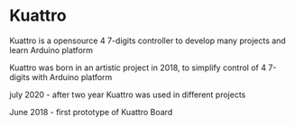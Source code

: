 # Kuattro
Kuattro is a opensource 4 7-digits controller to develop many projects and learn Arduino platform

Kuattro was born in an artistic project in 2018, to simplify control of 4 7-digits with Arduino platform

july 2020 - after two year Kuattro was used in different projects

June 2018 - first prototype of Kuattro Board
